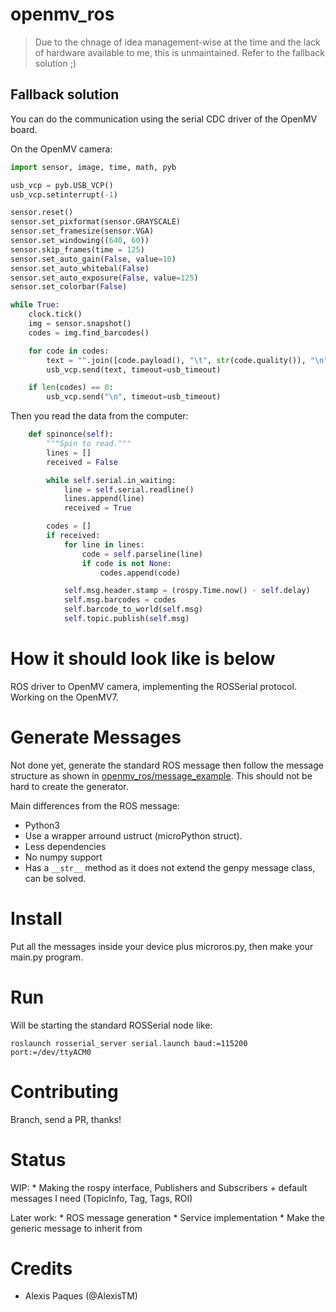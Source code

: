 # openmv_ros

> Due to the chnage of idea management-wise at the time and the lack of hardware available to me, this is unmaintained.
> Refer to the fallback solution ;)

## Fallback solution

You can do the communication using the serial CDC driver of the OpenMV board.

On the OpenMV camera:
```python
import sensor, image, time, math, pyb

usb_vcp = pyb.USB_VCP()
usb_vcp.setinterrupt(-1)

sensor.reset()
sensor.set_pixformat(sensor.GRAYSCALE)
sensor.set_framesize(sensor.VGA)
sensor.set_windowing((640, 60))
sensor.skip_frames(time = 125)
sensor.set_auto_gain(False, value=10)
sensor.set_auto_whitebal(False)
sensor.set_auto_exposure(False, value=125)
sensor.set_colorbar(False)

while True:
    clock.tick()
    img = sensor.snapshot()
    codes = img.find_barcodes()

    for code in codes:
        text = "".join([code.payload(), "\t", str(code.quality()), "\n"])
        usb_vcp.send(text, timeout=usb_timeout)

    if len(codes) == 0:
        usb_vcp.send("\n", timeout=usb_timeout)
```

Then you read the data from the computer:

```python
    def spinonce(self):
        """Spin to read."""
        lines = []
        received = False

        while self.serial.in_waiting:
            line = self.serial.readline()
            lines.append(line)
            received = True

        codes = []
        if received:
            for line in lines:
                code = self.parseline(line)
                if code is not None:
                    codes.append(code)

            self.msg.header.stamp = (rospy.Time.now() - self.delay)
            self.msg.barcodes = codes
            self.barcode_to_world(self.msg)
            self.topic.publish(self.msg)
``` 

# How it should look like is below

ROS driver to OpenMV camera, implementing the ROSSerial protocol. Working on the OpenMV7.

# Generate Messages

Not done yet, generate the standard ROS message then follow the message structure as shown in [openmv_ros/message_example](openmv_ros/message_example). This should not be hard to create the generator. 

Main differences from the ROS message: 
 - Python3 
 - Use a wrapper arround ustruct (microPython struct).
 - Less dependencies
 - No numpy support
 - Has a `__str__` method as it does not extend the genpy message class, can be solved.

# Install

Put all the messages inside your device plus microros.py, then make your main.py program.

# Run

Will be starting the standard ROSSerial node like:

```
roslaunch rosserial_server serial.launch baud:=115200 port:=/dev/ttyACM0
```

# Contributing

Branch, send a PR, thanks!

# Status

WIP:
    * Making the rospy interface, Publishers and Subscribers + default messages I need (TopicInfo, Tag, Tags, ROI)

Later work: 
    * ROS message generation
    * Service implementation
    * Make the generic message to inherit from

# Credits

* Alexis Paques (@AlexisTM)
